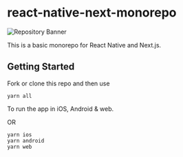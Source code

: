 # react-native-next-monorepo

![Repository Banner](https://i.imgur.com/wPdflX8.png[/img])

This is a basic monorepo for React Native and Next.js.

## Getting Started

Fork or clone this repo and then use

```
yarn all
```

To run the app in iOS, Android & web.

OR

```
yarn ios
yarn android
yarn web
```
